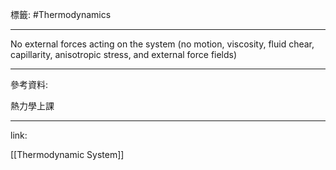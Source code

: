 標籤: #Thermodynamics 

---

No external forces acting on the system
(no motion, viscosity, fluid chear, capillarity, anisotropic stress, and external force fields)

---

參考資料:

熱力學上課

---

link:

[[Thermodynamic System]]
